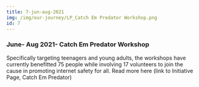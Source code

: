 ```yaml
---
title: 7-jun-aug-2021
img: /img/our-journey/LP_Catch Em Predator Workshop.png
id: 7
---
```


### June- Aug 2021- Catch Em Predator Workshop
Specifically targeting teenagers and young adults, the workshops have currently benefitted 75 people while involving 17 volunteers to join the cause in promoting internet safety for all. Read more here (link to Initiative Page, Catch Em Predator)